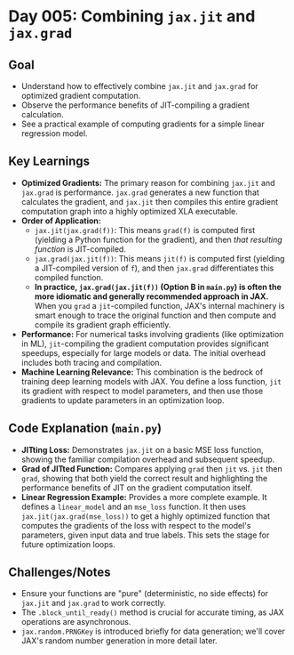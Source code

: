 # Day 005: Combining `jax.jit` and `jax.grad`

## Goal
- Understand how to effectively combine `jax.jit` and `jax.grad` for optimized gradient computation.
- Observe the performance benefits of JIT-compiling a gradient calculation.
- See a practical example of computing gradients for a simple linear regression model.

## Key Learnings
- **Optimized Gradients:** The primary reason for combining `jax.jit` and `jax.grad` is performance. `jax.grad` generates a new function that calculates the gradient, and `jax.jit` then compiles this entire gradient computation graph into a highly optimized XLA executable.
- **Order of Application:**
    - `jax.jit(jax.grad(f))`: This means `grad(f)` is computed first (yielding a Python function for the gradient), and then *that resulting function* is JIT-compiled.
    - `jax.grad(jax.jit(f))`: This means `jit(f)` is computed first (yielding a JIT-compiled version of `f`), and then `jax.grad` differentiates this compiled function.
    - **In practice, `jax.grad(jax.jit(f))` (Option B in `main.py`) is often the more idiomatic and generally recommended approach in JAX.** When you `grad` a `jit`-compiled function, JAX's internal machinery is smart enough to trace the original function and then compute and compile its gradient graph efficiently.
- **Performance:** For numerical tasks involving gradients (like optimization in ML), `jit`-compiling the gradient computation provides significant speedups, especially for large models or data. The initial overhead includes both tracing and compilation.
- **Machine Learning Relevance:** This combination is the bedrock of training deep learning models with JAX. You define a loss function, `jit` its gradient with respect to model parameters, and then use those gradients to update parameters in an optimization loop.

## Code Explanation (`main.py`)
- **JITting Loss:** Demonstrates `jax.jit` on a basic MSE loss function, showing the familiar compilation overhead and subsequent speedup.
- **Grad of JITted Function:** Compares applying `grad` then `jit` vs. `jit` then `grad`, showing that both yield the correct result and highlighting the performance benefits of JIT on the gradient computation itself.
- **Linear Regression Example:** Provides a more complete example. It defines a `linear_model` and an `mse_loss` function. It then uses `jax.jit(jax.grad(mse_loss))` to get a highly optimized function that computes the gradients of the loss with respect to the model's parameters, given input data and true labels. This sets the stage for future optimization loops.

## Challenges/Notes
- Ensure your functions are "pure" (deterministic, no side effects) for `jax.jit` and `jax.grad` to work correctly.
- The `.block_until_ready()` method is crucial for accurate timing, as JAX operations are asynchronous.
- `jax.random.PRNGKey` is introduced briefly for data generation; we'll cover JAX's random number generation in more detail later.